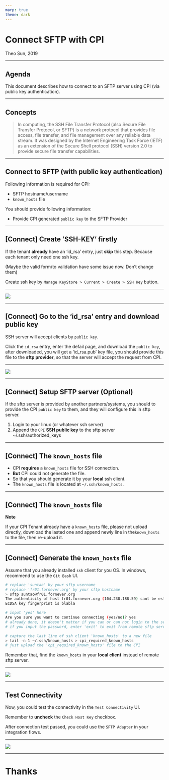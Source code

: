 ```yaml
---
marp: true
theme: dark
---
```


# Connect SFTP with CPI

Theo Sun, 2019

---

## Agenda



This document describes how to connect to an SFTP server using CPI (via public key authentication).

---

## Concepts



> In computing, the SSH File Transfer Protocol (also Secure File Transfer Protocol, or SFTP) is a network protocol that provides file access, file transfer, and file management over any reliable data stream. It was designed by the Internet Engineering Task Force (IETF) as an extension of the Secure Shell protocol (SSH) version 2.0 to provide secure file transfer capabilities. 


--- 

## Connect to SFTP (with public key authentication)



Following information is required for CPI: 

* SFTP hostname/username
* `known_hosts` file



You should provide following information:

* Provide CPI generated `public key` to the SFTP Provider


---

## [Connect] Create ’SSH-KEY’ firstly

If the tenant **already** have an ‘id_rsa’ entry, just **skip** this step. Because each tenant only need one ssh key.

(Maybe the valid form/to validation have some issue now. Don’t change them)

Create ssh key by `Manage KeyStore > Current > Create > SSH Key` button.

---

![](https://res.cloudinary.com/digf90pwi/image/upload/v1559703038/32E7AC35-05B9-4E75-839A-13FFC3250C9D_ky2vmf.png)

---

## [Connect] Go to the ‘id_rsa’ entry and download public key

SSH server will accept clients by `public key`.

Click the `id_rsa` entry, enter the defail page, and download the `public key`, after downloaded, you will get a ‘id_rsa.pub’ key file, you should provide this file to the **sftp provider**, so that the server will accept the request from CPI.

---

![](https://res.cloudinary.com/digf90pwi/image/upload/v1559703045/903F23F1-A89C-4C14-85FA-F415234B76C3_iizyli.png)


---

## [Connect] Setup SFTP server (Optional)

If the sftp server is provided by another partners/systems, you should to provide the CPI `public key` to them, and they will configure this in sftp server.

1. Login to your linux (or whatever ssh server)
1. Append the `CPI` **SSH public key** to the sftp server  ~/.ssh/authorized_keys


---

## [Connect] The `known_hosts` file



* CPI **requires** a `known_hosts` file for SSH connection.
* **But** CPI could not generate the file.
* So that you should generate it by your **local** ssh client.
* The `known_hosts` file is located at `~/.ssh/known_hosts`.


---

## [Connect] The `known_hosts` file



**Note**

If your CPI Tenant already have a `known_hosts` file, please not upload directly, download the lasted one and append newly line in the`known_hosts` to the file, then re-upload it. 

---

## [Connect] Generate the `known_hosts` file

Assume that you already installed `ssh` client for you OS. 
In windows, recommend to use the `Git Bash` UI.

```bash
# replace 'suntao' by your sftp username
# replace 'fr01.fornever.org' by your sftp hostname 
> sftp suntao@fr01.fornever.org
The authenticity of host fr01.fornever.org (104.238.188.59) cant be established.
ECDSA key fingerprint is blabla

# input 'yes' here
Are you sure you want to continue connecting (yes/no)? yes
# already done, it doesn't matter if you can or can not login to the server
# if you input the password, enter 'exit' to exit from remote sftp server.

# capture the last line of ssh client 'known_hosts' to a new file
> tail -n 1 ~/.ssh/known_hosts > cpi_required_known_hosts
# just upload the 'cpi_required_known_hosts' file to the CPI
```

Remember that, find the `known_hosts` in your **local client** instead of remote sftp server.


---

![](https://res.cloudinary.com/digf90pwi/image/upload/v1559703054/2D6A0A65-80B7-40CC-8971-3B962A11F6F3_nlb6ol.png)

---

## Test Connectivity



Now, you could test the connectivity in the `Test Connectivity` UI.

Remember to **uncheck** the `Check Host Key` checkbox.

After connection test passed, you could use the `SFTP Adapter` in your integration flows.


---

![](https://res.cloudinary.com/digf90pwi/image/upload/v1559703060/089329AD-1C2A-4BA7-BFE5-4A6020E7591F_ssaegs.png)


---


# Thanks
